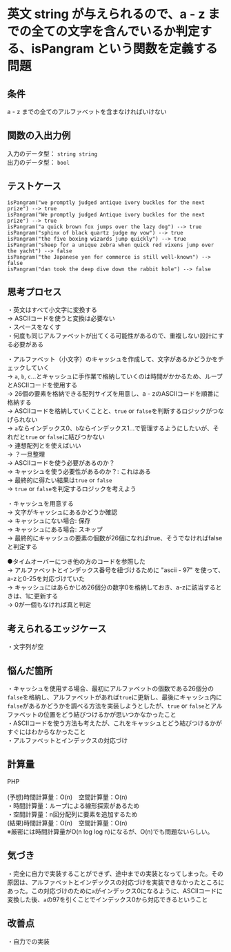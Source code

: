 # 英文 string が与えられるので、a - z までの全ての文字を含んでいるか判定する、isPangram という関数を定義する問題

## 条件
a - z までの全てのアルファベットを含まなければいけない

## 関数の入出力例
入力のデータ型： `string string`<br>
出力のデータ型： `bool`<br>

## テストケース
`isPangram("we promptly judged antique ivory buckles for the next prize") --> true`<br>
`isPangram("We promptly judged Antique ivory buckles for the next prize") --> true`<br>
`isPangram("a quick brown fox jumps over the lazy dog") --> true`<br>
`isPangram("sphinx of black quartz judge my vow") --> true`<br>
`isPangram("the five boxing wizards jump quickly") --> true`<br>
`isPangram("sheep for a unique zebra when quick red vixens jump over the yacht") --> false`<br>
`isPangram("the Japanese yen for commerce is still well-known") --> false`<br>
`isPangram("dan took the deep dive down the rabbit hole") --> false`<br>

## 思考プロセス
・英文はすべて小文字に変換する<br>
→ ASCIIコードを使うと変換は必要ない<br>
・スペースをなくす<br>
・何度も同じアルファベットが出てくる可能性があるので、重複しない設計にする必要がある<br>

・アルファベット（小文字）のキャッシュを作成して、文字があるかどうかをチェックしていく<br>
→ `a`, `b`, `c`...とキャッシュに手作業で格納していくのは時間がかかるため、ループとASCIIコードを使用する<br>
→ 26個の要素を格納できる配列サイズを用意し、a - zのASCIIコードを順番に格納する<br>
→ ASCIIコードを格納していくことと、`true` or `false`を判断するロジックがつなげられない<br>
→ `a`ならインデックス0、`b`ならインデックス1...で管理するようにしたいが、それだと`true` or `false`に結びつかない<br>
→ 連想配列とを使えばいい<br>
→ ？一旦整理<br>
→ ASCIIコードを使う必要があるのか？<br>
→ キャッシュを使う必要性があるのか？: これはある<br>
→ 最終的に得たい結果は`true` or `false`<br>
→ `true` or `false`を判定するロジックを考えよう<br>

・キャッシュを用意する<br>
→ 文字がキャッシュにあるかどうか確認<br>
→ キャッシュにない場合: 保存<br>
→ キャッシュにある場合: スキップ<br>
→ 最終的にキャッシュの要素の個数が26個になればtrue、そうでなければfalseと判定する<br>

●タイムオーバーにつき他の方のコードを参照した<br>
→ アルファベットとインデックス番号を紐づけるために "ascii - 97" を使って、a-zと0-25を対応づけていた<br>
→ キャッシュにはあらかじめ26個分の数字0を格納しておき、a-zに該当するときは、1に更新する<br>
→ 0が一個もなければ真と判定<br>

## 考えられるエッジケース
・文字列が空<br>

## 悩んだ箇所
・キャッシュを使用する場合、最初にアルファベットの個数である26個分の`false`を格納し、アルファベットがあれば`true`に更新し、最後にキャッシュ内に`false`があるかどうかを調べる方法を実装しようとしたが、`true` or `false`とアルファベットの位置をどう結びつけるかが思いつかなかったこと<br>
・ASCIIコードを使う方法も考えたが、これをキャッシュとどう結びつけるかがすぐにはわからなかったこと<br>
・アルファベットとインデックスの対応づけ<br>

## 計算量
PHP<br>                                                                        
(予想)時間計算量：O(n)　空間計算量：O(n)<br>
・時間計算量：ループによる線形探索があるため<br>
・空間計算量：n回分配列に要素を追加するため<br>
(結果)時間計算量：O(n)　空間計算量：O(n)<br>
※厳密には時間計算量がO(n log log n)になるが、O(n)でも問題ないらしい。<br>

## 気づき
・完全に自力で実装することができず、途中までの実装となってしまった。その原因は、アルファベットとインデックスの対応づけを実装できなかったところにあった。この対応づけのために`a`がインデックス0になるように、ASCIIコードに変換した後、`a`の97を引くことでインデックス0から対応できるということ<br>

## 改善点
・自力での実装<br>
